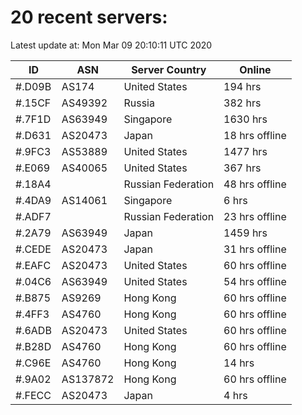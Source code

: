 # 20 recent servers:

Latest update at: Mon Mar 09 20:10:11 UTC 2020

| ID | ASN | Server Country | Online |
| -- | --- | -------------- | ------ |
| #.D09B | AS174 | United States | 194 hrs |
| #.15CF | AS49392 | Russia | 382 hrs |
| #.7F1D | AS63949 | Singapore | 1630 hrs |
| #.D631 | AS20473 | Japan | 18 hrs offline |
| #.9FC3 | AS53889 | United States | 1477 hrs |
| #.E069 | AS40065 | United States | 367 hrs |
| #.18A4 |  | Russian Federation | 48 hrs offline |
| #.4DA9 | AS14061 | Singapore | 6 hrs |
| #.ADF7 |  | Russian Federation | 23 hrs offline |
| #.2A79 | AS63949 | Japan | 1459 hrs |
| #.CEDE | AS20473 | Japan | 31 hrs offline |
| #.EAFC | AS20473 | United States | 60 hrs offline |
| #.04C6 | AS63949 | United States | 54 hrs offline |
| #.B875 | AS9269 | Hong Kong | 60 hrs offline |
| #.4FF3 | AS4760 | Hong Kong | 60 hrs offline |
| #.6ADB | AS20473 | United States | 60 hrs offline |
| #.B28D | AS4760 | Hong Kong | 60 hrs offline |
| #.C96E | AS4760 | Hong Kong | 14 hrs |
| #.9A02 | AS137872 | Hong Kong | 60 hrs offline |
| #.FECC | AS20473 | Japan | 4 hrs |


